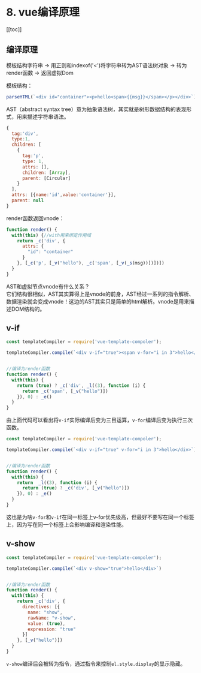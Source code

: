 # 8. vue编译原理

[[toc]]

## 编译原理
模板结构字符串 -> 用正则和indexof('<')将字符串转为AST语法树对象 -> 转为render函数 -> 返回虚拟Dom

模板结构：
```js
parseHTML(`<div id="container"><p>hello<span>{{msg}}</span></p></div>`)
```

AST（abstract syntax tree）意为抽象语法树，其实就是树形数据结构的表现形式，用来描述字符串语法。
```js
{
  tag:'div',
  type:1,
  children: [
    {
      tag:'p',
      type: 1,
      attrs: [],
      children: [Array],
      parent: [Circular]
    }
  ],
  attrs: [{name:'id',value:'container'}],
  parent: null
}
```

render函数返回vnode：
```js
function render() {
  with(this) {//with用来绑定作用域
    return _c('div', {
      attrs: {
        "id": "container"
      }
    }, [_c('p', [_v("hello"), _c('span', [_v(_s(msg))])])])
  }
}
```
AST和虚拟节点vnode有什么关系？    
它们结构很相似，AST其实算得上是vnode的前身，AST经过一系列的指令解析、数据渲染就会变成vnode！这边的AST其实只是简单的html解析。vnode是用来描述DOM结构的。

## v-if
```js
const templateCompiler = require('vue-template-compoler');

templateCompiler.compile(`<div v-if="true"><span v-for="i in 3">hello</span></div>`)


//编译为render函数
function render() {
  with(this) {
    return (true) ? _c('div', _l((3), function (i) {
      return _c('span', [_v("hello")])
    }), 0) : _e()
  }
}
```
由上面代码可以看出将`v-if`实际编译后变为三目运算，`v-for`编译后变为执行三次函数。

```js
const templateCompiler = require('vue-template-compoler');

templateCompiler.compile(`<div v-if="true" v-for="i in 3">hello</div>`)


//编译为render函数
function render() {
  with(this) {
    return  _l((3), function (i) {
      return (true) ? _c('div', [_v("hello")])
    }), 0) : _e()
  }
}
```
这也是为啥`v-for`和`v-if`在同一标签上v-for优先级高，但最好不要写在同一个标签上，因为写在同一个标签上会影响编译和渲染性能。

## v-show
```js
const templateCompiler = require('vue-template-compoler');

templateCompiler.compile(`<div v-show="true">hello</div>`)


//编译为render函数
function render() {
  with(this) {
    return _c('div', {
      directives: [{
        name: "show",
        rawName: "v-show",
        value: (true),
        expression: "true"
      }]
    }, [_v("hello")])
  }
}
```
`v-show`编译后会被转为指令，通过指令来控制`el.style.display`的显示隐藏。
